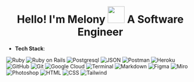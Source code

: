 <h1 align="center">Hello! I'm Melony <img src="https://media.giphy.com/media/v1.Y2lkPTc5MGI3NjExOGQzYjI0ZDBjNzMzYzg4MWYyZGI4OTRjNjQyNDYxNWY3Nzc1ODEwNCZlcD12MV9pbnRlcm5hbF9naWZzX2dpZklkJmN0PXM/LreyUiYrkrMieDfCcy/giphy.gif" width="45"> A Software Engineer</h1>



- **Tech Stack**:
<p>
  
  ![Ruby](https://img.shields.io/badge/Ruby-CC0000?style=for-the-badge&logo=ruby&logoColor=white)
  ![Ruby on Rails](https://img.shields.io/badge/Ruby_on_Rails-CC0000?style=for-the-badge&logo=ruby-on-rails&logoColor=white)
  ![Postgresql](https://img.shields.io/badge/PostgreSQL-316192?style=for-the-badge&logo=postgresql&logoColor=white)
  ![JSON](https://img.shields.io/badge/json-FF69B4?style=for-the-badge&logo=json&logoColor=white)
  ![Postman](https://img.shields.io/badge/Postman-FF6C37?style=for-the-badge&logo=postman&logoColor=white)
  ![Heroku](https://img.shields.io/badge/Heroku-430098?style=for-the-badge&logo=heroku&logoColor=white)
  ![GitHub](https://img.shields.io/badge/github-FFDD67.svg?style=for-the-badge&logo=github&logoColor=black)
  ![Git](https://img.shields.io/badge/git-1A2E54.svg?style=for-the-badge&logo=git&logoColor=white)
  ![Google Cloud](https://img.shields.io/badge/Google_Cloud-4285F4?style=for-the-badge&logo=google-cloud&logoColor=white)
  ![Terminal](https://img.shields.io/badge/Terminal-3CB371?style=for-the-badge&logo=gnu-bash&logoColor=white)
  ![Markdown](https://img.shields.io/badge/markdown-%237B2C9F.svg?style=for-the-badge&logo=markdown&logoColor=white)
  ![Figma](https://img.shields.io/badge/Figma-F24E1E?style=for-the-badge&logo=figma&logoColor=white)
  ![Miro](https://img.shields.io/badge/Miro-F7C922?style=for-the-badge&logo=Miro&logoColor=050036)
  ![Photoshop](https://img.shields.io/badge/Photoshop-31A8FF?style=for-the-badge&logo=Adobe%20Photoshop&logoColor=black) <!-- LATER ADD THIS TO MY TECH STACK: ![Render](https://img.shields.io/badge/Render-46E3B7?style=for-the-badge&logo=render&logoColor=white) -->
  ![HTML](https://img.shields.io/badge/HTML5-7d3cff?style=for-the-badge&logo=html5&logoColor=white)
  ![CSS](https://img.shields.io/badge/CSS3-1572B6?style=for-the-badge&logo=css3&logoColor=white)
  ![Tailwind](https://img.shields.io/badge/Tailwind_CSS-38B2AC?style=for-the-badge&logo=tailwind-css&logoColor=white)
</p>



